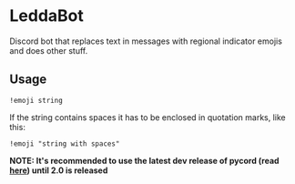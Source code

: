 # LeddaBot
Discord bot that replaces text in messages with regional indicator emojis and does other stuff.

## Usage
`!emoji string`

If the string contains spaces it has to be enclosed in quotation marks, like this:

`!emoji "string with spaces"`

**NOTE: It's recommended to use the latest dev release of pycord (read [here](https://docs.pycord.dev/en/master/installing.html#installing)) until 2.0 is released**
